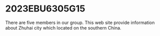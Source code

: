 # 2023EBU6305G15
There are five members in our group.
This web site provide information about Zhuhai city which located on the southern China.
